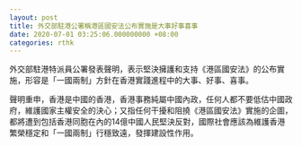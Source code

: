 ```yaml
---
layout: post
title: 外交部駐港公署稱港區國安法公布實施是大事好事喜事
date: 2020-07-01 03:25:06.000000000 +08:00
categories: rthk
---
```


外交部駐港特派員公署發表聲明，表示堅決擁護和支持《港區國安法》的公布實施，形容是「一國兩制」方針在香港實踐進程中的大事、好事、喜事。

聲明重申，香港是中國的香港，香港事務純屬中國內政，任何人都不要低估中國政府，維護國家主權安全的決心；又指任何干擾和阻撓《港區國安法》實施的企圖，都將遭到包括香港同胞在內的14億中國人民堅決反對，國際社會應該為維護香港繁榮穩定和「一國兩制」行穩致遠，發揮建設性作用。
